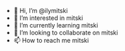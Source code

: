 - 👋 Hi, I’m @ilymitski
- 👀 I’m interested in mitski
- 🌱 I’m currently learning mitski
- 💞️ I’m looking to collaborate on mitski
- 📫 How to reach me mitski

<!---
ilymitski/ilymitski is a ✨ special ✨ repository because its `README.md` (this file) appears on your GitHub profile.
You can click the Preview link to take a look at your changes.
--->
